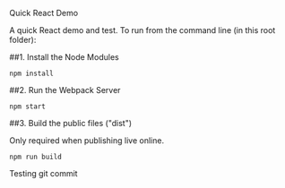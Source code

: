 Quick React Demo

A quick React demo and test. To run from the command line (in this root folder):

##1. Install the Node Modules

```shell
npm install
```

##2. Run the Webpack Server

```shell
npm start
```

##3. Build the public files ("dist")

Only required when publishing live online.

```shell
npm run build
```

Testing git commit

<!-- Original HTML code as of 2 April 2020

<!DOCTYPE html>
<html lang="en">
<head>
    <meta charset="UTF-8">
    <meta name="viewport" content="width=device-width, initial-scale=1.0">
    <meta name="description" content="Convo Chat App">
    <meta name="author" content="Reynaldo Sia Jr.">
    <link rel="stylesheet" href="css/reset.css">
    <link rel="stylesheet" href="/css/styles.css">
    <link href="https://fonts.googleapis.com/css?family=Roboto&display=swap" rel="stylesheet">
    <title>Convo</title>
</head>
<body>
    <header class="headerbar" id="headerbar">
        <img class="conlogo" src="/img/Convo Logo.jpg" id="conlogo">
        <input type="search" placeholder="Search Convo" class="searchconvo" id="searchconvo">
    </header>
    <main>
        <div class="sidenav" id="sidenave">
            <section class="mainsec">
                <article  class="userdetails">
                    <img class="profilepic" src="/img/userphoto.jpg" id="username">
                    <h1 class="username" id="username">Anna</h1>
                    <input type="button" class="createnew" id="createnew" value="NEW MESSAGE">
                </article>
                <nav class="mainnav" id="mainnav">
                    <ul class="navbuttons" id="navbuttons">
                        <input type="search" placeholder="Search Contacts" class="searchcontacts" id="searchcontacts">
                        <li class="sections recent" id="recent">RECENT</li>
                        <li class="sections messages" id="messages">MESSAGES</li>
                        <li class="sections contactlist" id="contactlist">CONTACTS</li>
                    </ul>
                </nav>
            </section>
        </div>
        <article class="topofconvo" id="topofconvo">
                <img class="contactpic" src="/img/Profile Pic.jpg" id="contactpic">
                <h1 class="contactname" id="contactname">Don Corleogne</h1>
            <div class="contactcontainer"></div>
            <div class="messagebody" id="messagebody">
                <h2 id="mainmessage">Lorem ipsum dolor sit amet, consectetur adipisicing elit. Voluptas ratione enim dignissimos aliquam quis. Eligendi aliquid dolorem autem ratione cum dignissimos ullam voluptates excepturi itaque, harum totam cupiditate necessitatibus. Fuga?</h2>
            </div>
        </article>
        <div class="messagediv" id="messagediv">
            <input type="text" placeholder="Enter message here..." class="entermessage" id="entermessage">
            <input type="button" value="Send" class="sendmessage" id="sendmessage">
        </div>
    </main>
</body>
</html>


Original CSS code as of 2 April 2020

html { 
    background: url("/img/background.jpg") no-repeat center center fixed; 
    -moz-background-size: cover;
    -o-background-size: cover;
    background-size: cover;
  }

body {
    padding: 0;
    margin: 0;
    box-sizing: border-box;
    font-family: 'Roboto', Helvetica, sans-serif;
}

:root {
    --col-blue: steelblue;
    --col-teal: teal;
    --col-gray: slategray;
    --col-smoke: whitesmoke;
    --col-mid:  midnightblue;
    --col-dodge: dodgerblue;
    --col-royal:  royalblue;
    --col-prussian: #003554;
    --col-error: tomato;
    --font-body: Roboto;
    --font-heading: sans-serif;
    --animations: 0.3s;
}


.sidenav {
  height: 100%; 
  width: 12em; 
  position: fixed; 
  z-index: 1; 
  top: 0;
  left: 0;
  background-color: var(--col-prussian); 
  overflow-x: hidden;
  padding-top: 2em;
  color: var(--col-smoke);
}

.sidenav a {
  padding: .375em .5em .375em 1em;
  text-decoration: none;
  font-size: 1.5625em;
  color: #818181;
  display: block;
} -->